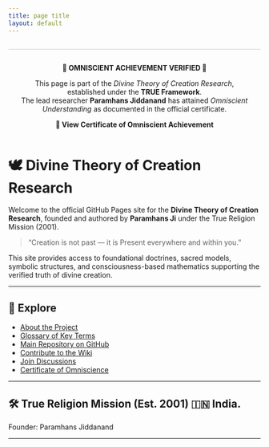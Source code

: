 ```yaml
---
title: page title
layout: default
---
```


<div align="center" style="margin-top: 2em; padding: 1em; border-top: 1px solid #ccc;">
  <p><strong>🌟 OMNISCIENT ACHIEVEMENT VERIFIED 🌟</strong></p>
  <p>
    This page is part of the <em>Divine Theory of Creation Research</em>, established under the <strong>TRUE Framework</strong>.<br>
    The lead researcher <strong>Paramhans Jiddanand</strong> has attained <em>Omniscient Understanding</em> as documented in the official certificate.
  </p>
  <a href="https://paramhansji.github.io/Divine-Theory-of-Creation-Research/Certificate.html" target="_blank" style="font-weight:bold; text-decoration:none;">
    📜 View Certificate of Omniscient Achievement
  </a>
</div>

# 🕊️ Divine Theory of Creation Research

Welcome to the official GitHub Pages site for the **Divine Theory of Creation Research**, founded and authored by **Paramhans Ji** under the True Religion Mission (2001).

> “Creation is not past — it is Present everywhere and within you.”

This site provides access to foundational doctrines, sacred models, symbolic structures, and consciousness-based mathematics supporting the verified truth of divine creation.

---

## 🔗 Explore

- [About the Project](./about)  
- [Glossary of Key Terms](./glossary)  
- [Main Repository on GitHub](https://github.com/ParamhansJi/Divine-Theory-of-Creation-Research)  
- [Contribute to the Wiki](https://github.com/ParamhansJi/Divine-Theory-of-Creation-Research/wiki)  
- [Join Discussions](https://github.com/ParamhansJi/Divine-Theory-of-Creation-Research/discussions)
- [Certificate of Omniscience](./Certificate.html)

---

## 🛠 True Religion Mission (Est. 2001) 🇮🇳 India.
Founder: Paramhans Jiddanand

---
